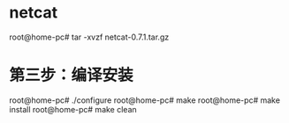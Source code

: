 # netcat
root@home-pc# tar -xvzf netcat-0.7.1.tar.gz
# 第三步：编译安装
root@home-pc# ./configure
root@home-pc# make
root@home-pc# make install
root@home-pc# make clean
